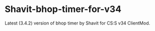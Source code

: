 # Shavit-bhop-timer-for-v34
Latest (3.4.2) version of bhop timer by Shavit for CS:S v34 ClientMod.  
